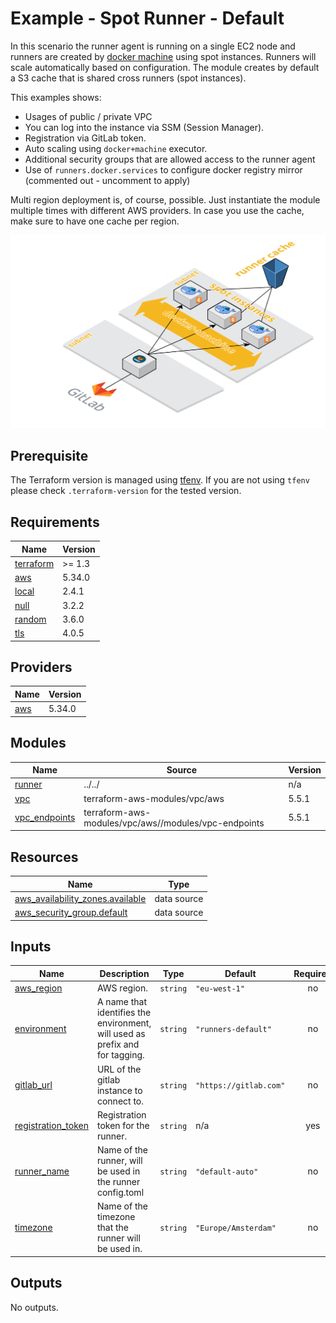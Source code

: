 # Example - Spot Runner - Default

In this scenario the runner agent is running on a single EC2 node and runners are created by [docker machine](https://docs.gitlab.com/runner/configuration/autoscale.html)
using spot instances. Runners will scale automatically based on configuration. The module creates by default a S3 cache
that is shared cross runners (spot instances).

This examples shows:

  - Usages of public / private VPC
  - You can log into the instance via SSM (Session Manager).
  - Registration via GitLab token.
  - Auto scaling using `docker+machine` executor.
  - Additional security groups that are allowed access to the runner agent
  - Use of `runners.docker.services` to configure docker registry mirror (commented out - uncomment to apply)

Multi region deployment is, of course, possible. Just instantiate the module multiple times with different AWS providers. In case
you use the cache, make sure to have one cache per region.

![runners-default](https://github.com/cattle-ops/terraform-aws-gitlab-runner/raw/main/assets/images/runner-default.png)

## Prerequisite

The Terraform version is managed using [tfenv](https://github.com/Zordrak/tfenv). If you are not using `tfenv` please
check `.terraform-version` for the tested version.

<!-- markdownlint-disable -->
<!-- cSpell:disable -->
<!-- markdown-link-check-disable -->

<!-- BEGIN_TF_DOCS -->
## Requirements

| Name | Version |
|------|---------|
| <a name="requirement_terraform"></a> [terraform](#requirement\_terraform) | >= 1.3 |
| <a name="requirement_aws"></a> [aws](#requirement\_aws) | 5.34.0 |
| <a name="requirement_local"></a> [local](#requirement\_local) | 2.4.1 |
| <a name="requirement_null"></a> [null](#requirement\_null) | 3.2.2 |
| <a name="requirement_random"></a> [random](#requirement\_random) | 3.6.0 |
| <a name="requirement_tls"></a> [tls](#requirement\_tls) | 4.0.5 |

## Providers

| Name | Version |
|------|---------|
| <a name="provider_aws"></a> [aws](#provider\_aws) | 5.34.0 |

## Modules

| Name | Source | Version |
|------|--------|---------|
| <a name="module_runner"></a> [runner](#module\_runner) | ../../ | n/a |
| <a name="module_vpc"></a> [vpc](#module\_vpc) | terraform-aws-modules/vpc/aws | 5.5.1 |
| <a name="module_vpc_endpoints"></a> [vpc\_endpoints](#module\_vpc\_endpoints) | terraform-aws-modules/vpc/aws//modules/vpc-endpoints | 5.5.1 |

## Resources

| Name | Type |
|------|------|
| [aws_availability_zones.available](https://registry.terraform.io/providers/hashicorp/aws/5.34.0/docs/data-sources/availability_zones) | data source |
| [aws_security_group.default](https://registry.terraform.io/providers/hashicorp/aws/5.34.0/docs/data-sources/security_group) | data source |

## Inputs

| Name | Description | Type | Default | Required |
|------|-------------|------|---------|:--------:|
| <a name="input_aws_region"></a> [aws\_region](#input\_aws\_region) | AWS region. | `string` | `"eu-west-1"` | no |
| <a name="input_environment"></a> [environment](#input\_environment) | A name that identifies the environment, will used as prefix and for tagging. | `string` | `"runners-default"` | no |
| <a name="input_gitlab_url"></a> [gitlab\_url](#input\_gitlab\_url) | URL of the gitlab instance to connect to. | `string` | `"https://gitlab.com"` | no |
| <a name="input_registration_token"></a> [registration\_token](#input\_registration\_token) | Registration token for the runner. | `string` | n/a | yes |
| <a name="input_runner_name"></a> [runner\_name](#input\_runner\_name) | Name of the runner, will be used in the runner config.toml | `string` | `"default-auto"` | no |
| <a name="input_timezone"></a> [timezone](#input\_timezone) | Name of the timezone that the runner will be used in. | `string` | `"Europe/Amsterdam"` | no |

## Outputs

No outputs.
<!-- END_TF_DOCS -->
